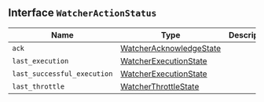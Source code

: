## Interface `WatcherActionStatus`

| Name | Type | Description |
| - | - | - |
| `ack` | [WatcherAcknowledgeState](./WatcherAcknowledgeState.md) | &nbsp; |
| `last_execution` | [WatcherExecutionState](./WatcherExecutionState.md) | &nbsp; |
| `last_successful_execution` | [WatcherExecutionState](./WatcherExecutionState.md) | &nbsp; |
| `last_throttle` | [WatcherThrottleState](./WatcherThrottleState.md) | &nbsp; |
